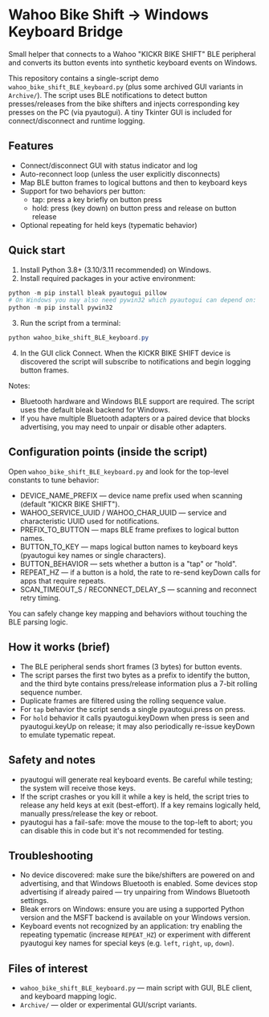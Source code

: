 # Wahoo Bike Shift → Windows Keyboard Bridge

Small helper that connects to a Wahoo "KICKR BIKE SHIFT" BLE peripheral and converts its button events into synthetic keyboard events on Windows.

This repository contains a single-script demo `wahoo_bike_shift_BLE_keyboard.py` (plus some archived GUI variants in `Archive/`). The script uses BLE notifications to detect button presses/releases from the bike shifters and injects corresponding key presses on the PC (via pyautogui). A tiny Tkinter GUI is included for connect/disconnect and runtime logging.

## Features
- Connect/disconnect GUI with status indicator and log
- Auto-reconnect loop (unless the user explicitly disconnects)
- Map BLE button frames to logical buttons and then to keyboard keys
- Support for two behaviors per button:
  - tap: press a key briefly on button press
  - hold: press (key down) on button press and release on button release
- Optional repeating for held keys (typematic behavior)

## Quick start

1. Install Python 3.8+ (3.10/3.11 recommended) on Windows.
2. Install required packages in your active environment:

```powershell
python -m pip install bleak pyautogui pillow
# On Windows you may also need pywin32 which pyautogui can depend on:
python -m pip install pywin32
```

3. Run the script from a terminal:

```powershell
python wahoo_bike_shift_BLE_keyboard.py
```

4. In the GUI click Connect. When the KICKR BIKE SHIFT device is discovered the script will subscribe to notifications and begin logging button frames.

Notes:
- Bluetooth hardware and Windows BLE support are required. The script uses the default bleak backend for Windows.
- If you have multiple Bluetooth adapters or a paired device that blocks advertising, you may need to unpair or disable other adapters.

## Configuration points (inside the script)

Open `wahoo_bike_shift_BLE_keyboard.py` and look for the top-level constants to tune behavior:

- DEVICE_NAME_PREFIX — device name prefix used when scanning (default "KICKR BIKE SHIFT").
- WAHOO_SERVICE_UUID / WAHOO_CHAR_UUID — service and characteristic UUID used for notifications.
- PREFIX_TO_BUTTON — maps BLE frame prefixes to logical button names.
- BUTTON_TO_KEY — maps logical button names to keyboard keys (pyautogui key names or single characters).
- BUTTON_BEHAVIOR — sets whether a button is a "tap" or "hold".
- REPEAT_HZ — if a button is a hold, the rate to re-send keyDown calls for apps that require repeats.
- SCAN_TIMEOUT_S / RECONNECT_DELAY_S — scanning and reconnect retry timing.

You can safely change key mapping and behaviors without touching the BLE parsing logic.

## How it works (brief)

- The BLE peripheral sends short frames (3 bytes) for button events.
- The script parses the first two bytes as a prefix to identify the button, and the third byte contains press/release information plus a 7-bit rolling sequence number.
- Duplicate frames are filtered using the rolling sequence value.
- For `tap` behavior the script sends a single pyautogui.press on press.
- For `hold` behavior it calls pyautogui.keyDown when press is seen and pyautogui.keyUp on release; it may also periodically re-issue keyDown to emulate typematic repeat.

## Safety and notes

- pyautogui will generate real keyboard events. Be careful while testing; the system will receive those keys.
- If the script crashes or you kill it while a key is held, the script tries to release any held keys at exit (best-effort). If a key remains logically held, manually press/release the key or reboot.
- pyautogui has a fail-safe: move the mouse to the top-left to abort; you can disable this in code but it's not recommended for testing.

## Troubleshooting

- No device discovered: make sure the bike/shifters are powered on and advertising, and that Windows Bluetooth is enabled. Some devices stop advertising if already paired — try unpairing from Windows Bluetooth settings.
- Bleak errors on Windows: ensure you are using a supported Python version and the MSFT backend is available on your Windows version.
- Keyboard events not recognized by an application: try enabling the repeating typematic (increase `REPEAT_HZ`) or experiment with different pyautogui key names for special keys (e.g. `left`, `right`, `up`, `down`).

## Files of interest
- `wahoo_bike_shift_BLE_keyboard.py` — main script with GUI, BLE client, and keyboard mapping logic.
- `Archive/` — older or experimental GUI/script variants.